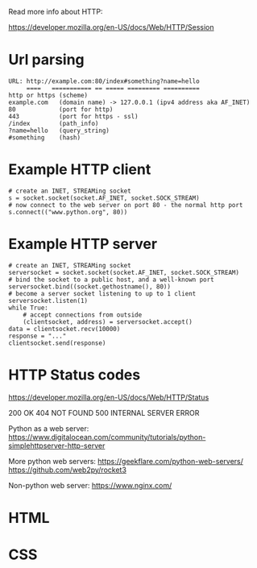 Read more info about HTTP:

https://developer.mozilla.org/en-US/docs/Web/HTTP/Session

# Url parsing

    URL: http://example.com:80/index#something?name=hello
         ====   =========== == ===== ========= ==========
    http or https (scheme)
    example.com   (domain name) -> 127.0.0.1 (ipv4 address aka AF_INET)
    80            (port for http)
    443           (port for https - ssl)
    /index        (path_info)
    ?name=hello   (query_string)
    #something    (hash)

# Example HTTP client

    # create an INET, STREAMing socket
    s = socket.socket(socket.AF_INET, socket.SOCK_STREAM)
    # now connect to the web server on port 80 - the normal http port
    s.connect(("www.python.org", 80))

# Example HTTP server

    # create an INET, STREAMing socket
    serversocket = socket.socket(socket.AF_INET, socket.SOCK_STREAM)
    # bind the socket to a public host, and a well-known port
    serversocket.bind((socket.gethostname(), 80))
    # become a server socket listening to up to 1 client
    serversocket.listen(1)
    while True:
        # accept connections from outside
        (clientsocket, address) = serversocket.accept()
	data = clientsocket.recv(10000)
	response = "..."
	clientsocket.send(response)	

# HTTP Status codes

https://developer.mozilla.org/en-US/docs/Web/HTTP/Status

200 OK
404 NOT FOUND
500 INTERNAL SERVER ERROR

Python as a web server:
https://www.digitalocean.com/community/tutorials/python-simplehttpserver-http-server

More python web servers:
https://geekflare.com/python-web-servers/
https://github.com/web2py/rocket3

Non-python web server:
https://www.nginx.com/

# HTML

# CSS
